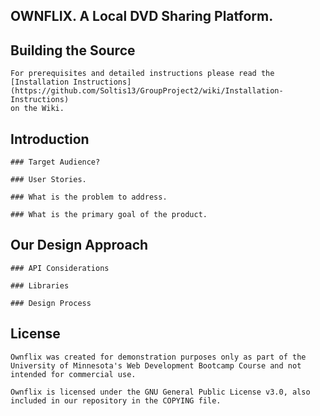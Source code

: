## OWNFLIX.  A Local DVD Sharing Platform.  

## Building the Source  

	For prerequisites and detailed instructions please read the
	[Installation Instructions](https://github.com/Soltis13/GroupProject2/wiki/Installation-Instructions)
	on the Wiki.  

## Introduction  

	### Target Audience?  

	### User Stories.  

	### What is the problem to address.  

	### What is the primary goal of the product.  

## Our Design Approach  

	### API Considerations  
	
	### Libraries  
	
	### Design Process  

## License  
	Ownflix was created for demonstration purposes only as part of the University of Minnesota's Web Development Bootcamp Course and not intended for commercial use.    

	Ownflix is licensed under the GNU General Public License v3.0, also included in our repository in the COPYING file.  




